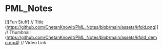 # PML_Notes

[![Fun Stuff]          // Title
(https://github.com/ChetanKnowIt/PML_Notes/blob/main/assets/kfold.png)] // Thumbnail
(https://github.com/ChetanKnowIt/PML_Notes/blob/main/assets/kfold_demo.mp4)    // Video Link
